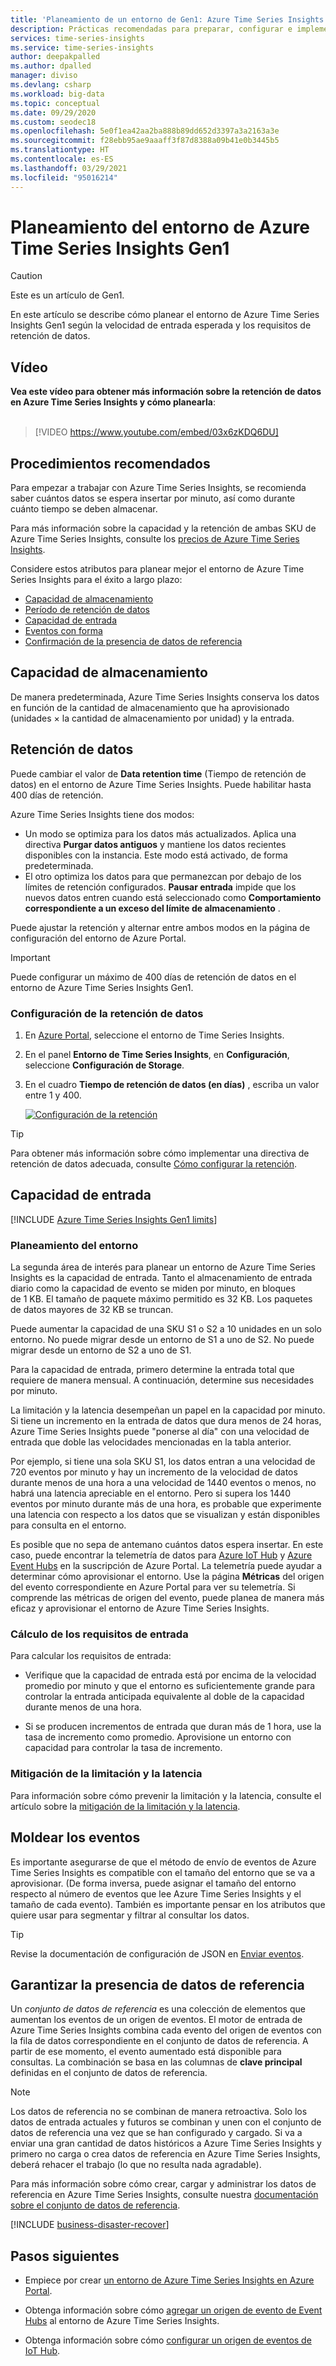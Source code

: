 ```yaml
---
title: 'Planeamiento de un entorno de Gen1: Azure Time Series Insights | Microsoft Docs'
description: Prácticas recomendadas para preparar, configurar e implementar el entorno de Azure Time Series Insights Gen1.
services: time-series-insights
ms.service: time-series-insights
author: deepakpalled
ms.author: dpalled
manager: diviso
ms.devlang: csharp
ms.workload: big-data
ms.topic: conceptual
ms.date: 09/29/2020
ms.custom: seodec18
ms.openlocfilehash: 5e0f1ea42aa2ba888b89dd652d3397a3a2163a3e
ms.sourcegitcommit: f28ebb95ae9aaaff3f87d8388a09b41e0b3445b5
ms.translationtype: HT
ms.contentlocale: es-ES
ms.lasthandoff: 03/29/2021
ms.locfileid: "95016214"
---
```

# <a name="plan-your-azure-time-series-insights-gen1-environment"></a>Planeamiento del entorno de Azure Time Series Insights Gen1

> [!CAUTION]
> Este es un artículo de Gen1.

En este artículo se describe cómo planear el entorno de Azure Time Series Insights Gen1 según la velocidad de entrada esperada y los requisitos de retención de datos.

## <a name="video"></a>Vídeo

**Vea este vídeo para obtener más información sobre la retención de datos en Azure Time Series Insights y cómo planearla**:<br /><br />

> [!VIDEO https://www.youtube.com/embed/03x6zKDQ6DU]

## <a name="best-practices"></a>Procedimientos recomendados

Para empezar a trabajar con Azure Time Series Insights, se recomienda saber cuántos datos se espera insertar por minuto, así como durante cuánto tiempo se deben almacenar.  

Para más información sobre la capacidad y la retención de ambas SKU de Azure Time Series Insights, consulte los [precios de Azure Time Series Insights](https://azure.microsoft.com/pricing/details/time-series-insights/).

Considere estos atributos para planear mejor el entorno de Azure Time Series Insights para el éxito a largo plazo:

- [Capacidad de almacenamiento](#storage-capacity)
- [Período de retención de datos](#data-retention)
- [Capacidad de entrada](#ingress-capacity)
- [Eventos con forma](#shape-your-events)
- [Confirmación de la presencia de datos de referencia](#ensure-that-you-have-reference-data)

## <a name="storage-capacity"></a>Capacidad de almacenamiento

De manera predeterminada, Azure Time Series Insights conserva los datos en función de la cantidad de almacenamiento que ha aprovisionado (unidades &#215; la cantidad de almacenamiento por unidad) y la entrada.

## <a name="data-retention"></a>Retención de datos

Puede cambiar el valor de **Data retention time** (Tiempo de retención de datos) en el entorno de Azure Time Series Insights. Puede habilitar hasta 400 días de retención.

Azure Time Series Insights tiene dos modos:

- Un modo se optimiza para los datos más actualizados. Aplica una directiva **Purgar datos antiguos** y mantiene los datos recientes disponibles con la instancia. Este modo está activado, de forma predeterminada.
- El otro optimiza los datos para que permanezcan por debajo de los límites de retención configurados. **Pausar entrada** impide que los nuevos datos entren cuando está seleccionado como **Comportamiento correspondiente a un exceso del límite de almacenamiento** .

Puede ajustar la retención y alternar entre ambos modos en la página de configuración del entorno de Azure Portal.

> [!IMPORTANT]
> Puede configurar un máximo de 400 días de retención de datos en el entorno de Azure Time Series Insights Gen1.

### <a name="configure-data-retention"></a>Configuración de la retención de datos

1. En [Azure Portal](https://portal.azure.com), seleccione el entorno de Time Series Insights.

1. En el panel **Entorno de Time Series Insights**, en **Configuración**, seleccione **Configuración de Storage**.

1. En el cuadro **Tiempo de retención de datos (en días)** , escriba un valor entre 1 y 400.

   [![Configuración de la retención](media/data-retention/configure-data-retention.png)](media/data-retention/configure-data-retention.png#lightbox)

> [!TIP]
> Para obtener más información sobre cómo implementar una directiva de retención de datos adecuada, consulte [Cómo configurar la retención](./time-series-insights-how-to-configure-retention.md).

## <a name="ingress-capacity"></a>Capacidad de entrada

[!INCLUDE [Azure Time Series Insights Gen1 limits](../../includes/time-series-insights-ga-limits.md)]

### <a name="environment-planning"></a>Planeamiento del entorno

La segunda área de interés para planear un entorno de Azure Time Series Insights es la capacidad de entrada. Tanto el almacenamiento de entrada diario como la capacidad de evento se miden por minuto, en bloques de 1 KB. El tamaño de paquete máximo permitido es 32 KB. Los paquetes de datos mayores de 32 KB se truncan.

Puede aumentar la capacidad de una SKU S1 o S2 a 10 unidades en un solo entorno. No puede migrar desde un entorno de S1 a uno de S2. No puede migrar desde un entorno de S2 a uno de S1.

Para la capacidad de entrada, primero determine la entrada total que requiere de manera mensual. A continuación, determine sus necesidades por minuto.

La limitación y la latencia desempeñan un papel en la capacidad por minuto. Si tiene un incremento en la entrada de datos que dura menos de 24 horas, Azure Time Series Insights puede "ponerse al día" con una velocidad de entrada que doble las velocidades mencionadas en la tabla anterior.

Por ejemplo, si tiene una sola SKU S1, los datos entran a una velocidad de 720 eventos por minuto y hay un incremento de la velocidad de datos durante menos de una hora a una velocidad de 1440 eventos o menos, no habrá una latencia apreciable en el entorno. Pero si supera los 1440 eventos por minuto durante más de una hora, es probable que experimente una latencia con respecto a los datos que se visualizan y están disponibles para consulta en el entorno.

Es posible que no sepa de antemano cuántos datos espera insertar. En este caso, puede encontrar la telemetría de datos para [Azure IoT Hub](../iot-hub/monitor-iot-hub.md) y [Azure Event Hubs](/archive/blogs/cloud_solution_architect/using-the-azure-rest-apis-to-retrieve-event-hub-metrics) en la suscripción de Azure Portal. La telemetría puede ayudar a determinar cómo aprovisionar el entorno. Use la página **Métricas** del origen del evento correspondiente en Azure Portal para ver su telemetría. Si comprende las métricas de origen del evento, puede planea de manera más eficaz y aprovisionar el entorno de Azure Time Series Insights.

### <a name="calculate-ingress-requirements"></a>Cálculo de los requisitos de entrada

Para calcular los requisitos de entrada:

- Verifique que la capacidad de entrada está por encima de la velocidad promedio por minuto y que el entorno es suficientemente grande para controlar la entrada anticipada equivalente al doble de la capacidad durante menos de una hora.

- Si se producen incrementos de entrada que duran más de 1 hora, use la tasa de incremento como promedio. Aprovisione un entorno con capacidad para controlar la tasa de incremento.

### <a name="mitigate-throttling-and-latency"></a>Mitigación de la limitación y la latencia

Para información sobre cómo prevenir la limitación y la latencia, consulte el artículo sobre la [mitigación de la limitación y la latencia](time-series-insights-environment-mitigate-latency.md).

## <a name="shape-your-events"></a>Moldear los eventos

Es importante asegurarse de que el método de envío de eventos de Azure Time Series Insights es compatible con el tamaño del entorno que se va a aprovisionar. (De forma inversa, puede asignar el tamaño del entorno respecto al número de eventos que lee Azure Time Series Insights y el tamaño de cada evento). También es importante pensar en los atributos que quiere usar para segmentar y filtrar al consultar los datos.

> [!TIP]
> Revise la documentación de configuración de JSON en [Enviar eventos](time-series-insights-send-events.md).

## <a name="ensure-that-you-have-reference-data"></a>Garantizar la presencia de datos de referencia

Un *conjunto de datos de referencia* es una colección de elementos que aumentan los eventos de un origen de eventos. El motor de entrada de Azure Time Series Insights combina cada evento del origen de eventos con la fila de datos correspondiente en el conjunto de datos de referencia. A partir de ese momento, el evento aumentado está disponible para consultas. La combinación se basa en las columnas de **clave principal** definidas en el conjunto de datos de referencia.

> [!NOTE]
> Los datos de referencia no se combinan de manera retroactiva. Solo los datos de entrada actuales y futuros se combinan y unen con el conjunto de datos de referencia una vez que se han configurado y cargado. Si va a enviar una gran cantidad de datos históricos a Azure Time Series Insights y primero no carga o crea datos de referencia en Azure Time Series Insights, deberá rehacer el trabajo (lo que no resulta nada agradable).  

Para más información sobre cómo crear, cargar y administrar los datos de referencia en Azure Time Series Insights, consulte nuestra [documentación sobre el conjunto de datos de referencia](time-series-insights-add-reference-data-set.md).

[!INCLUDE [business-disaster-recover](../../includes/time-series-insights-business-recovery.md)]

## <a name="next-steps"></a>Pasos siguientes

- Empiece por crear [un entorno de Azure Time Series Insights en Azure Portal](time-series-insights-get-started.md).

- Obtenga información sobre cómo [agregar un origen de evento de Event Hubs](./how-to-ingest-data-event-hub.md) al entorno de Azure Time Series Insights.

- Obtenga información sobre cómo [configurar un origen de eventos de IoT Hub](./how-to-ingest-data-iot-hub.md).